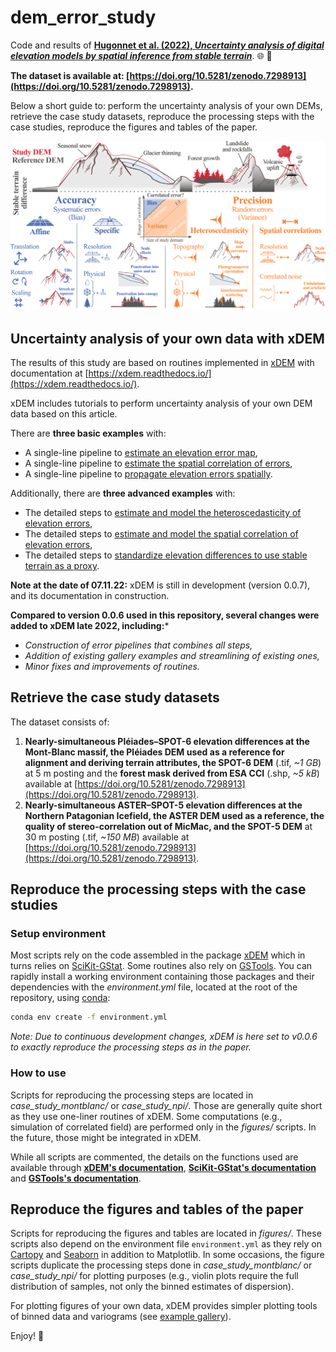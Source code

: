 # dem_error_study

Code and results of [**Hugonnet et al. (2022), *Uncertainty analysis of digital elevation models by spatial inference from stable terrain***](https://doi.org/10.1109/jstars.2022.3188922). :globe_with_meridians: :mount_fuji: 

**The dataset is available at: [https://doi.org/10.5281/zenodo.7298913](https://doi.org/10.5281/zenodo.7298913).**

Below a short guide to: perform the uncertainty analysis of your own DEMs, retrieve the case study datasets, reproduce the processing steps with the case studies, reproduce the figures and tables of the paper.

<img src="https://github.com/rhugonnet/dem_error_study/blob/main/figures/fig_2.png?raw=true" width="800">

## Uncertainty analysis of your own data with xDEM

The results of this study are based on routines implemented in [xDEM](https://github.com/GlacioHack/xdem) with 
documentation at [https://xdem.readthedocs.io/](https://xdem.readthedocs.io/).

xDEM includes tutorials to perform uncertainty analysis of your own DEM data based on this article.

There are **three basic examples** with:

- A single-line pipeline to [estimate an elevation error map](https://xdem.readthedocs.io/en/latest/basic_examples/plot_infer_heterosc.html#sphx-glr-basic-examples-plot-infer-heterosc-py),
- A single-line pipeline to [estimate the spatial correlation of errors](https://xdem.readthedocs.io/en/latest/basic_examples/plot_infer_spatial_correlation.html#sphx-glr-basic-examples-plot-infer-spatial-correlation-py),
- A single-line pipeline to [propagate elevation errors spatially](https://xdem.readthedocs.io/en/latest/basic_examples/plot_spatial_error_propagation.html#sphx-glr-basic-examples-plot-spatial-error-propagation-py).

Additionally, there are **three advanced examples** with:

- The detailed steps to [estimate and model the heteroscedasticity of elevation errors](https://xdem.readthedocs.io/en/latest/advanced_examples/plot_heterosc_estimation_modelling.html#sphx-glr-advanced-examples-plot-heterosc-estimation-modelling-py),
- The detailed steps to [estimate and model the spatial correlation of elevation errors](https://xdem.readthedocs.io/en/latest/advanced_examples/plot_variogram_estimation_modelling.html#sphx-glr-advanced-examples-plot-variogram-estimation-modelling-py),
- The detailed steps to [standardize elevation differences to use stable terrain as a proxy](https://xdem.readthedocs.io/en/latest/advanced_examples/plot_standardization.html#sphx-glr-advanced-examples-plot-standardization-py).

**Note at the date of 07.11.22:** xDEM is still in development (version 0.0.7), and its documentation in 
construction. 

**Compared to version 0.0.6 used in this repository, several changes were added to xDEM late 2022, including:***

- *Construction of error pipelines that combines all steps,*
- *Addition of existing gallery examples and streamlining of existing ones,*
- *Minor fixes and improvements of routines.*


## Retrieve the case study datasets

The dataset consists of:
1. **Nearly-simultaneous Pléiades–SPOT-6 elevation differences at the Mont-Blanc massif, the Pléiades DEM used as a 
   reference for alignment and deriving terrain attributes, the SPOT-6 DEM** (.tif, 
   *~1 GB*) at 
   5 m posting and the **forest mask derived from ESA CCI** (.shp, *~5 kB*) available at 
   [https://doi.org/10.5281/zenodo.7298913](https://doi.org/10.5281/zenodo.7298913).
2. **Nearly-simultaneous ASTER–SPOT-5 elevation differences at the Northern Patagonian Icefield, the ASTER DEM 
   used as a reference, the quality of stereo-correlation out of MicMac, and the SPOT-5 DEM** at 30 m 
   posting (.tif, *~150 MB*) available at [https://doi.org/10.5281/zenodo.7298913](https://doi.org/10.5281/zenodo.7298913).


## Reproduce the processing steps with the case studies

### Setup environment

Most scripts rely on the code assembled in the package [xDEM](https://github.com/GlacioHack/xdem) which in turns relies on [SciKit-GStat](https://github.com/mmaelicke/scikit-gstat).
Some routines also rely on [GSTools](https://github.com/GeoStat-Framework/GSTools). You can rapidly 
install a working environment containing those packages and their dependencies with the 
*environment.yml* file, located at the root of the repository, using [conda](https://docs.conda.io/projects/conda/en/latest/user-guide/tasks/manage-environments.html):

```sh
conda env create -f environment.yml
```

*Note: Due to continuous development changes, xDEM is here set to v0.0.6 to exactly reproduce the processing steps as in the paper.* 

### How to use

Scripts for reproducing the processing steps are located in *case_study_montblanc/* or *case_study_npi/*. Those are generally quite short as they use one-liner routines of xDEM.
Some computations (e.g., simulation of correlated field) are performed only in the *figures/* scripts. In the future, those might be integrated in xDEM.

While all scripts are commented, the details on the functions used are available through **[xDEM's documentation](https://xdem.readthedocs.io/)**,
 **[SciKit-GStat's documentation](https://mmaelicke.github.io/scikit-gstat/)** and **[GSTools's documentation](https://geostat-framework.readthedocs.io/projects/gstools/en/stable/)**.


## Reproduce the figures and tables of the paper

Scripts for reproducing the figures and tables are located in *figures/*. These scripts also depend on the environment 
file `environment.yml` as they rely on [Cartopy](https://scitools.org.uk/cartopy/docs/latest/) and 
[Seaborn](https://seaborn.pydata.org/) in addition to Matplotlib.  In some occasions, the figure scripts duplicate the 
processing steps done in *case_study_montblanc/* or *case_study_npi/* for plotting purposes (e.g., violin plots require 
the full distribution of samples, not only the binned estimates of dispersion).

For plotting figures of your own data, xDEM provides simpler plotting tools of binned data and variograms 
(see [example gallery](https://xdem.readthedocs.io/en/latest/auto_examples/index.html)).


Enjoy! :volcano: 
